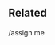 <!-- This Template states the absolute minimum for an MR.
    If you want to have a more elaborate template or know why we have this structure,
    please use the "Mixed Template" or consult the Wiki. -->
<!-- Add the CI labels to trigger the appropriate tests (e.g. "unit_test_esp32") --><!-- Mandatory -->
<!-- Make sure the commit message follows the Wiki about "Commit Messages" --><!-- Mandatory -->

<!-- Add description of the change here --><!-- Mandatory -->

## Related <!-- Optional -->
<!-- Related Jira issues and Github issues or write "No related issues"-->

<!-- ## Dynamic Pipeline Configuration
```yaml
Test Case Filters:
    # Only run tests that match the given substring expression (modified files/components will be ignored):
    # Please use a list of strings. 
    # This will run the test cases filtered like `pytest -k "(<list_item_1>) or (<list_item_2>) or ...`
    # The fast pipeline will fail at the final stage.
    # For example:
      - test_sdm and not sdmmc
      - test_hello_world
    # This example will include all tests containing 'test_hello_world' in the name,
    # and include all tests containing 'test_sdm' but not 'sdmmc' in the name.
``` --><!-- Optional -->

<!-- Don't remove the next line - assigns the MR author as the assignee -->
/assign me
